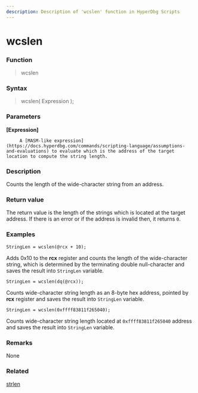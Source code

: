 ```yaml
---
description: Description of 'wcslen' function in HyperDbg Scripts
---
```


# wcslen

### Function

> wcslen

### Syntax

> wcslen\( Expression \);

### Parameters

**\[Expression\]**

         A [MASM-like expression](https://docs.hyperdbg.com/commands/scripting-language/assumptions-and-evaluations) to evaluate which is the address of the target location to compute the string length.

### Description

Counts the length of the wide-character string from an address.

### Return value

The return value is the length of the strings which is located at the target address. If there is an error or if the address is invalid then, it returns `0`.

### Examples

`StringLen = wcslen(@rcx + 10);`

Adds 0x10 to the **rcx** register and counts the length of the wide-character string, which is determined by the terminating double null-character and saves the result into `StringLen` variable.

`StringLen = wcslen(dq(@rcx));`

Counts wide-character string length as an 8-byte hex address, pointed by **rcx** register and saves the result into `StringLen` variable.

`StringLen = wcslen(0xffff83811f265040);`

Counts wide-character string length located at `0xffff83811f265040` address and saves the result into `StringLen` variable.

### **Remarks**

None

### Related

[strlen](https://docs.hyperdbg.com/commands/scripting-language/functions/strings/strlen)

